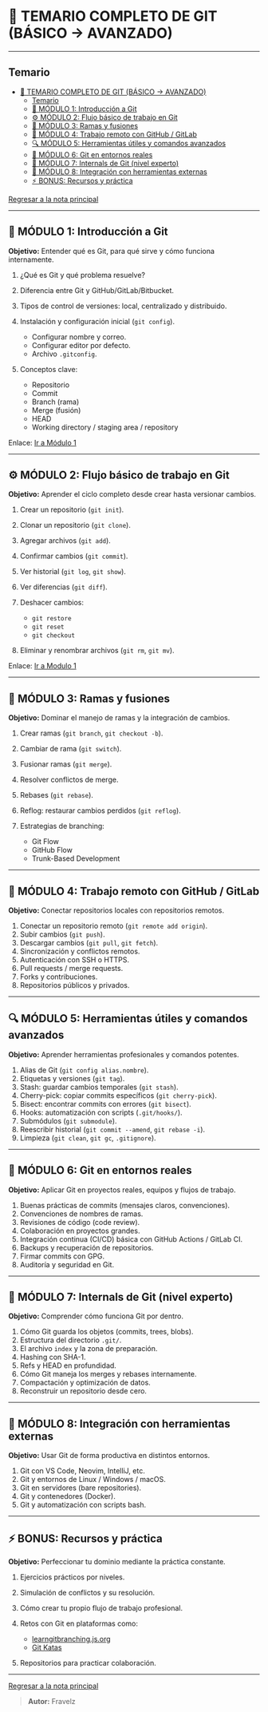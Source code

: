 # 🧭 TEMARIO COMPLETO DE GIT (BÁSICO → AVANZADO)

---

## Temario

- [🧭 TEMARIO COMPLETO DE GIT (BÁSICO → AVANZADO)](#-temario-completo-de-git-básico--avanzado)
  - [Temario](#temario)
  - [🧩 MÓDULO 1: Introducción a Git](#-módulo-1-introducción-a-git)
  - [⚙ MÓDULO 2: Flujo básico de trabajo en Git](#-módulo-2-flujo-básico-de-trabajo-en-git)
  - [🌿 MÓDULO 3: Ramas y fusiones](#-módulo-3-ramas-y-fusiones)
  - [🚀 MÓDULO 4: Trabajo remoto con GitHub / GitLab](#-módulo-4-trabajo-remoto-con-github--gitlab)
  - [🔍 MÓDULO 5: Herramientas útiles y comandos avanzados](#-módulo-5-herramientas-útiles-y-comandos-avanzados)
  - [🧠 MÓDULO 6: Git en entornos reales](#-módulo-6-git-en-entornos-reales)
  - [🧮 MÓDULO 7: Internals de Git (nivel experto)](#-módulo-7-internals-de-git-nivel-experto)
  - [🧰 MÓDULO 8: Integración con herramientas externas](#-módulo-8-integración-con-herramientas-externas)
  - [⚡ BONUS: Recursos y práctica](#-bonus-recursos-y-práctica)

[Regresar a la nota principal](./readme.md)

---

## 🧩 MÓDULO 1: Introducción a Git

**Objetivo:** Entender qué es Git, para qué sirve y cómo funciona internamente.

1. ¿Qué es Git y qué problema resuelve?
2. Diferencia entre Git y GitHub/GitLab/Bitbucket.
3. Tipos de control de versiones: local, centralizado y distribuido.
4. Instalación y configuración inicial (`git config`).

   * Configurar nombre y correo.
   * Configurar editor por defecto.
   * Archivo `.gitconfig`.
5. Conceptos clave:

   * Repositorio
   * Commit
   * Branch (rama)
   * Merge (fusión)
   * HEAD
   * Working directory / staging area / repository

Enlace: [Ir a Módulo 1](./modulos/modulo1.md)

---

## ⚙ MÓDULO 2: Flujo básico de trabajo en Git

**Objetivo:** Aprender el ciclo completo desde crear hasta versionar cambios.

1. Crear un repositorio (`git init`).
2. Clonar un repositorio (`git clone`).
3. Agregar archivos (`git add`).
4. Confirmar cambios (`git commit`).
5. Ver historial (`git log`, `git show`).
6. Ver diferencias (`git diff`).
7. Deshacer cambios:

   * `git restore`
   * `git reset`
   * `git checkout`
8. Eliminar y renombrar archivos (`git rm`, `git mv`).

Enlace: [Ir a Modulo 1](./modulos/modulo1.md)

---

## 🌿 MÓDULO 3: Ramas y fusiones

**Objetivo:** Dominar el manejo de ramas y la integración de cambios.

1. Crear ramas (`git branch`, `git checkout -b`).
2. Cambiar de rama (`git switch`).
3. Fusionar ramas (`git merge`).
4. Resolver conflictos de merge.
5. Rebases (`git rebase`).
6. Reflog: restaurar cambios perdidos (`git reflog`).
7. Estrategias de branching:

   * Git Flow
   * GitHub Flow
   * Trunk-Based Development

---

## 🚀 MÓDULO 4: Trabajo remoto con GitHub / GitLab

**Objetivo:** Conectar repositorios locales con repositorios remotos.

1. Conectar un repositorio remoto (`git remote add origin`).
2. Subir cambios (`git push`).
3. Descargar cambios (`git pull`, `git fetch`).
4. Sincronización y conflictos remotos.
5. Autenticación con SSH o HTTPS.
6. Pull requests / merge requests.
7. Forks y contribuciones.
8. Repositorios públicos y privados.

---

## 🔍 MÓDULO 5: Herramientas útiles y comandos avanzados

**Objetivo:** Aprender herramientas profesionales y comandos potentes.

1. Alias de Git (`git config alias.nombre`).
2. Etiquetas y versiones (`git tag`).
3. Stash: guardar cambios temporales (`git stash`).
4. Cherry-pick: copiar commits específicos (`git cherry-pick`).
5. Bisect: encontrar commits con errores (`git bisect`).
6. Hooks: automatización con scripts (`.git/hooks/`).
7. Submódulos (`git submodule`).
8. Reescribir historial (`git commit --amend`, `git rebase -i`).
9. Limpieza (`git clean`, `git gc`, `.gitignore`).

---

## 🧠 MÓDULO 6: Git en entornos reales

**Objetivo:** Aplicar Git en proyectos reales, equipos y flujos de trabajo.

1. Buenas prácticas de commits (mensajes claros, convenciones).
2. Convenciones de nombres de ramas.
3. Revisiones de código (code review).
4. Colaboración en proyectos grandes.
5. Integración continua (CI/CD) básica con GitHub Actions / GitLab CI.
6. Backups y recuperación de repositorios.
7. Firmar commits con GPG.
8. Auditoría y seguridad en Git.

---

## 🧮 MÓDULO 7: Internals de Git (nivel experto)

**Objetivo:** Comprender cómo funciona Git por dentro.

1. Cómo Git guarda los objetos (commits, trees, blobs).
2. Estructura del directorio `.git/`.
3. El archivo `index` y la zona de preparación.
4. Hashing con SHA-1.
5. Refs y HEAD en profundidad.
6. Cómo Git maneja los merges y rebases internamente.
7. Compactación y optimización de datos.
8. Reconstruir un repositorio desde cero.

---

## 🧰 MÓDULO 8: Integración con herramientas externas

**Objetivo:** Usar Git de forma productiva en distintos entornos.

1. Git con VS Code, Neovim, IntelliJ, etc.
2. Git y entornos de Linux / Windows / macOS.
3. Git en servidores (bare repositories).
4. Git y contenedores (Docker).
5. Git y automatización con scripts bash.

---

## ⚡ BONUS: Recursos y práctica

**Objetivo:** Perfeccionar tu dominio mediante la práctica constante.

1. Ejercicios prácticos por niveles.
2. Simulación de conflictos y su resolución.
3. Cómo crear tu propio flujo de trabajo profesional.
4. Retos con Git en plataformas como:

   * [learngitbranching.js.org](https://learngitbranching.js.org)
   * [Git Katas](https://github.com/praqma-training/gitkatas)
5. Repositorios para practicar colaboración.

---

[Regresar a la nota principal](./readme.md)

> **Autor:** Fravelz
